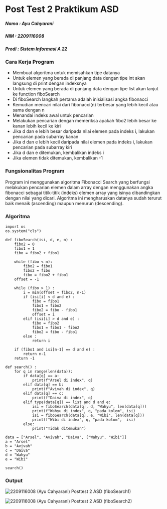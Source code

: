 # Post Test 2 Praktikum ASD

##### Nama  : Ayu Cahyarani
##### NIM   : 2209116008
##### Prodi : Sistem Informasi A 22

### Cara Kerja Program

- Membuat algoritma untuk memisahkan tipe datanya
- Untuk elemen yang berada di panjang data dengan tipe int akan langsung di print dengan indeksnya
- Untuk elemen yang berada di panjang data dengan tipe list akan lanjut ke function fiboSearch 
- Di fiboSearch langkah pertama adalah inisialisasi angka fibonacci
- Kemudian mencari nilai dari fibonacci(n) terbesar yang lebih kecil atau sama dengan n
- Menandai indeks awal untuk pencarian
- Melakukan pencarian dengan memeriksa apakah fibo2 lebih besar ke kanan lebih kecil ke kiri
- Jika d dan e lebih besar daripada nilai elemen pada indeks i, lakukan pencarian pada subarray kanan
- Jika d dan e lebih kecil daripada nilai elemen pada indeks i, lakukan pencarian pada subarray kiri
- Jika d dan e ditemukan, kembalikan indeks i
- Jika elemen tidak ditemukan, kembalikan -1

### Fungsionalitas Program

Program ini menggunakan algoritma Fibonacci Search yang berfungsi melakukan pencarian elemen dalam array dengan menggunakan angka fibonacci sebagai titik-titik (indeks) elemen array yang isinya dibandingkan dengan nilai yang dicari. Algoritma ini mengharuskan datanya sudah terurut baik menaik (ascending) maupun menurun (descending). 

### Algoritma

```
import os
os.system("cls")

def fiboSearch(isi, d, e, n) :
    fibo2 = 0
    fibo1 = 1
    fibo = fibo2 + fibo1

    while (fibo < n):
        fibo2 = fibo1
        fibo2 = fibo
        fibo = fibo2 + fibo1
    offset = -1

    while (fibo > 1) :
        i = min(offset + fibo2, n-1)
        if (isi[i] < d and e) :
            fibo = fibo1
            fibo1 = fibo2
            fibo2 = fibo - fibo1
            offset = i
        elif (isi[i] > d and e) :
            fibo = fibo2
            fibo1 = fibo1 - fibo2
            fibo2 = fibo - fibo1
        else :
            return i
        
    if (fibo1 and isi[n-1] == d and e) :
        return n-1
    return -1

def search() :
    for q in range(len(data)):
        if data[q] == a:
            print(f"Arsel di index", q)
        elif data[q] == b:
            print(f"Avivah di index", q)
        elif data[q] == c:
            print(f"Daiva di index", q)
        elif type(data[q]) == list and d and e:
            isi = fiboSearch(data[q], d, "Wahyu", len(data[q]))
            print(f"Wahyu di index", q, "pada kolom", isi)
            isi = fiboSearch(data[q], e, "Wibi", len(data[q]))
            print(f"Wibi di index", q, "pada kolom",  isi)
        else:
            print("Tidak ditemukan")

data = ["Arsel", "Avivah", "Daiva", ["Wahyu", "Wibi"]]
a = "Arsel"
b = "Avivah"
c = "Daiva"
d = "Wahyu"
e = "Wibi"

search()
```

### Output

![2209116008 (Ayu Cahyarani) Posttest 2 ASD (fiboSearch1)](https://user-images.githubusercontent.com/121865360/224320373-e9e13ee4-54c6-4cb7-8364-97c5ccab132f.png)

![2209116008 (Ayu Cahyarani) Posttest 2 ASD (fiboSearch2)](https://user-images.githubusercontent.com/121865360/224320445-e0663180-5c53-479b-a1fa-22aa0e783067.png)
